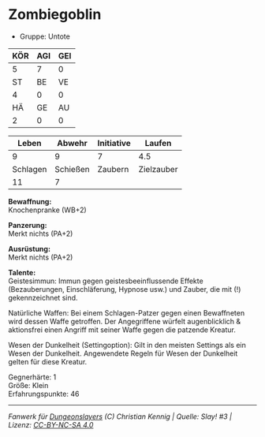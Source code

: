 # Zombiegoblin  
- Gruppe: Untote  

| KÖR | AGI | GEI |  
| --- | --- | --- |  
| 5   | 7   | 0   |
| ST  | BE  | VE  |  
| 4   | 0   | 0   |
| HÄ  | GE  | AU  |  
| 2   | 0   | 0   |


| Leben    | Abwehr   | Initiative | Laufen     |
| -------- | -------- | ---------- | ---------- |
| 9        | 9        | 7          | 4.5        |
| Schlagen | Schießen | Zaubern    | Zielzauber |
| 11       | 7        |            |            |

**Bewaffnung:**  
Knochenpranke (WB+2)

**Panzerung:**  
Merkt nichts (PA+2)

**Ausrüstung:**  
Merkt nichts (PA+2)

**Talente:**  
Geistesimmun: Immun gegen geistesbeeinflussende Effekte (Bezauberungen, Einschläferung, Hypnose usw.) und Zauber, die mit (!) gekennzeichnet sind. 

Natürliche Waffen: Bei einem Schlagen-Patzer gegen einen Bewaffneten wird dessen Waffe getroffen. Der Angegriffene würfelt augenblicklich & aktionsfrei einen Angriff mit seiner Waffe gegen die patzende Kreatur. 

Wesen der Dunkelheit (Settingoption): Gilt in den meisten Settings als ein Wesen der Dunkelheit. Angewendete Regeln für Wesen der Dunkelheit gelten für diese Kreatur. 


Gegnerhärte: 1  
Größe: Klein  
Erfahrungspunkte: 46  



___
*Fanwerk für [Dungeonslayers](https://www.dungeonslayers.net/) (C) Christian Kennig | Quelle: Slay! #3 | Lizenz: [CC-BY-NC-SA 4.0](https://creativecommons.org/licenses/by-nc-sa/4.0/deed.de)*